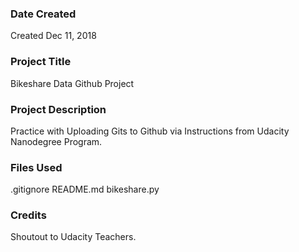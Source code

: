 ### Date Created
Created Dec 11, 2018

### Project Title
Bikeshare Data Github Project

### Project Description
Practice with Uploading Gits to Github via Instructions from Udacity Nanodegree Program.

### Files Used
.gitignore
README.md
bikeshare.py

### Credits
Shoutout to Udacity Teachers.
